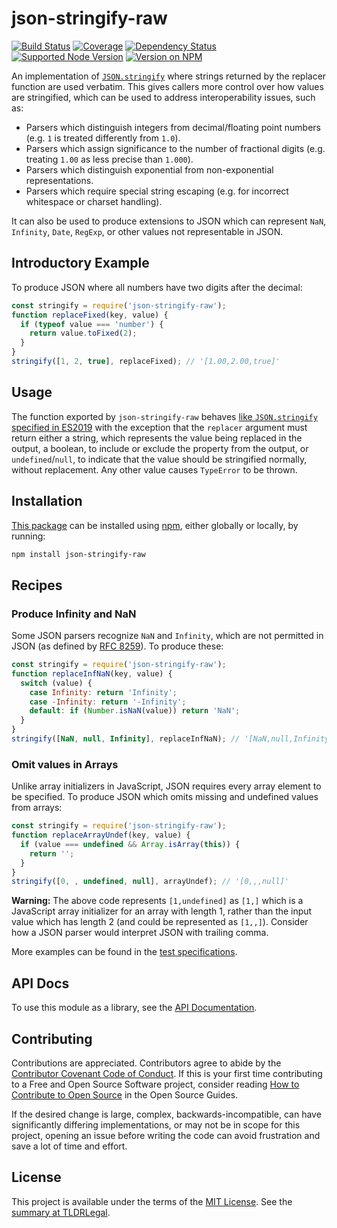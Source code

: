 json-stringify-raw
==================

[![Build Status](https://img.shields.io/github/actions/workflow/status/kevinoid/json-stringify-raw/node.js.yml?branch=main&style=flat&label=build)](https://github.com/kevinoid/json-stringify-raw/actions?query=branch%3Amain)
[![Coverage](https://img.shields.io/codecov/c/github/kevinoid/json-stringify-raw/main.svg?style=flat)](https://app.codecov.io/gh/kevinoid/json-stringify-raw/branch/main)
[![Dependency Status](https://img.shields.io/david/kevinoid/json-stringify-raw.svg?style=flat)](https://david-dm.org/kevinoid/json-stringify-raw)
[![Supported Node Version](https://img.shields.io/node/v/json-stringify-raw.svg?style=flat)](https://www.npmjs.com/package/json-stringify-raw)
[![Version on NPM](https://img.shields.io/npm/v/json-stringify-raw.svg?style=flat)](https://www.npmjs.com/package/json-stringify-raw)

An implementation of
[`JSON.stringify`](https://tc39.es/ecma262/#sec-json.stringify) where strings
returned by the replacer function are used verbatim.  This gives callers
more control over how values are stringified, which can be used to address
interoperability issues, such as:

* Parsers which distinguish integers from decimal/floating point numbers
  (e.g. `1` is treated differently from `1.0`).
* Parsers which assign significance to the number of fractional digits
  (e.g. treating `1.00` as less precise than `1.000`).
* Parsers which distinguish exponential from non-exponential representations.
* Parsers which require special string escaping (e.g. for incorrect whitespace
  or charset handling).

It can also be used to produce extensions to JSON which can represent `NaN`,
`Infinity`, `Date`, `RegExp`, or other values not representable in JSON.


## Introductory Example

To produce JSON where all numbers have two digits after the decimal:

```js
const stringify = require('json-stringify-raw');
function replaceFixed(key, value) {
  if (typeof value === 'number') {
    return value.toFixed(2);
  }
}
stringify([1, 2, true], replaceFixed); // '[1.00,2.00,true]'
```


## Usage

The function exported by `json-stringify-raw` behaves [like `JSON.stringify`
specified in
ES2019](https://www.ecma-international.org/ecma-262/10.0/index.html#sec-json.stringify)
with the exception that the `replacer` argument must return either a string,
which represents the value being replaced in the output, a boolean, to include
or exclude the property from the output, or `undefined`/`null`, to indicate
that the value should be stringified normally, without replacement.  Any other
value causes `TypeError` to be thrown.


## Installation

[This package](https://www.npmjs.com/package/json-stringify-raw) can be
installed using [npm](https://www.npmjs.com/), either globally or locally, by
running:

```sh
npm install json-stringify-raw
```

## Recipes

### Produce Infinity and NaN

Some JSON parsers recognize `NaN` and `Infinity`, which are not permitted in
JSON (as defined by [RFC 8259](https://tools.ietf.org/html/rfc8259)).  To
produce these:

```js
const stringify = require('json-stringify-raw');
function replaceInfNaN(key, value) {
  switch (value) {
    case Infinity: return 'Infinity';
    case -Infinity: return '-Infinity';
    default: if (Number.isNaN(value)) return 'NaN';
  }
}
stringify([NaN, null, Infinity], replaceInfNaN); // '[NaN,null,Infinity]'
```

### Omit values in Arrays

Unlike array initializers in JavaScript, JSON requires every array element to
be specified.  To produce JSON which omits missing and undefined values from
arrays:

```js
const stringify = require('json-stringify-raw');
function replaceArrayUndef(key, value) {
  if (value === undefined && Array.isArray(this)) {
    return '';
  }
}
stringify([0, , undefined, null], arrayUndef); // '[0,,,null]'
```

**Warning:** The above code represents `[1,undefined]` as `[1,]` which is a
JavaScript array initializer for an array with length 1, rather than the input
value which has length 2 (and could be represented as `[1,,]`).  Consider how
a JSON parser would interpret JSON with trailing comma.

More examples can be found in the [test
specifications](https://kevinoid.github.io/json-stringify-raw/spec).


## API Docs

To use this module as a library, see the [API
Documentation](https://kevinoid.github.io/json-stringify-raw/api).


## Contributing

Contributions are appreciated.  Contributors agree to abide by the [Contributor
Covenant Code of
Conduct](https://www.contributor-covenant.org/version/1/4/code-of-conduct.html).
If this is your first time contributing to a Free and Open Source Software
project, consider reading [How to Contribute to Open
Source](https://opensource.guide/how-to-contribute/)
in the Open Source Guides.

If the desired change is large, complex, backwards-incompatible, can have
significantly differing implementations, or may not be in scope for this
project, opening an issue before writing the code can avoid frustration and
save a lot of time and effort.


## License

This project is available under the terms of the [MIT License](LICENSE.txt).
See the [summary at TLDRLegal](https://tldrlegal.com/license/mit-license).
